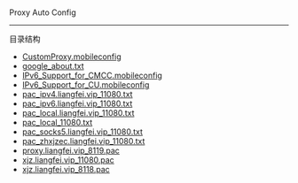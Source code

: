 
#

Proxy Auto Config

---

目录结构

- [CustomProxy.mobileconfig](/CustomProxy.mobileconfig)
- [google_about.txt](/google_about.txt)
- [IPv6_Support_for_CMCC.mobileconfig](/IPv6_Support_for_CMCC.mobileconfig)
- [IPv6_Support_for_CU.mobileconfig](/IPv6_Support_for_CU.mobileconfig)
- [pac_ipv4.liangfei.vip_11080.txt](/pac_ipv4.liangfei.vip_11080.txt)
- [pac_ipv6.liangfei.vip_11080.txt](/pac_ipv6.liangfei.vip_11080.txt)
- [pac_local.liangfei.vip_11080.txt](/pac_local.liangfei.vip_11080.txt)
- [pac_local_11080.txt](/pac_local_11080.txt)
- [pac_socks5.liangfei.vip_11080.txt](/pac_socks5.liangfei.vip_11080.txt)
- [pac_zhxjzec.liangfei.vip_11080.txt](/pac_zhxjzec.liangfei.vip_11080.txt)
- [proxy.liangfei.vip_8119.pac](/proxy.liangfei.vip_8119.pac)
- [xjz.liangfei.vip_11080.pac](/xjz.liangfei.vip_11080.pac)
- [xjz.liangfei.vip_8118.pac](/xjz.liangfei.vip_8118.pac)
